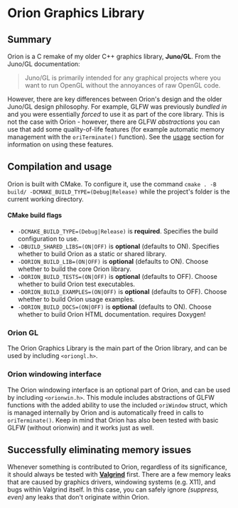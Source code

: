 # Orion Graphics Library

## Summary

Orion is a C remake of my older C++ graphics library, **Juno/GL**. From the Juno/GL documentation:
 > Juno/GL is primarily intended for any graphical projects where you want to run OpenGL without the
 annoyances of raw OpenGL code.

However, there are key differences between Orion's design and the older Juno/GL design philosophy.
For example, GLFW was previously _bundled in_ and you were essentially _forced_ to use it as part of
the core library. This is not the case with Orion - however, there are GLFW _abstractions_ you can
use that add some quality-of-life features (for example automatic memory management with the
`oriTerminate()` function). See the [usage](#orion-windowing-interface) section for information on
using these features.

## Compilation and usage

Orion is built with CMake. To configure it, use the command
`cmake . -B build/ -DCMAKE_BUILD_TYPE=(Debug|Release)` while the project's folder is the current
working directory.

#### CMake build flags
 - `-DCMAKE_BUILD_TYPE=(Debug|Release)` is **required**. Specifies the build configuration to use.
 - `-DBUILD_SHARED_LIBS=(ON|OFF)` is **optional** (defaults to ON). Specifies whether to build Orion
 as a static or shared library.
 - `-DORION_BUILD_LIB=(ON|OFF)` is **optional** (defaults to ON). Choose whether to build the core
 Orion library.
 - `-DORION_BUILD_TESTS=(ON|OFF)` is **optional** (defaults to OFF). Choose whether to build Orion
 test executables.
 - `-DORION_BUILD_EXAMPLES=(ON|OFF)` is **optional** (defaults to OFF). Choose whether to build Orion
 usage examples.
 - `-DORION_BUILD_DOCS=(ON|OFF)` is **optional** (defaults to ON). Choose whether to build Orion HTML
 documentation. requires Doxygen!

### Orion GL
The Orion Graphics Library is the main part of the Orion library, and can be used by including
`<oriongl.h>`.

### Orion windowing interface
The Orion windowing interface is an optional part of Orion, and can be used by including
`<orionwin.h>`. This module includes abstractions of GLFW functions with the added ability to use the
included `oriWindow` struct, which is managed internally by Orion and is automatically freed in calls
to `oriTerminate()`. Keep in mind that Orion has also been tested with basic GLFW (without orionwin)
and it works just as well.

## Successfully eliminating memory issues

Whenever something is contributed to Orion, regardless of its significance, it should always be tested
with **[Valgrind](https://valgrind.org/)** first. There are a few memory leaks that are caused by
graphics drivers, windowing systems (e.g. X11), and bugs within Valgrind itself. In this case, you can
safely ignore *(suppress, even)* any leaks that don't originate within Orion.
